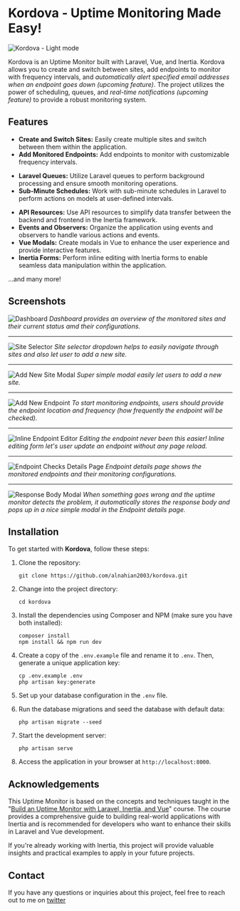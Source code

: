 # Kordova - Uptime Monitoring Made Easy!

![Kordova - Light mode](screenshots/lightmode.png)

Kordova is an Uptime Monitor built with Laravel, Vue, and Inertia. Kordova allows you to create and switch between sites, add endpoints to monitor with frequency intervals, and _automatically alert specified email addresses when an endpoint goes down (upcoming feature)_. The project utilizes the power of scheduling, queues, and _real-time notifications (upcoming feature)_ to provide a robust monitoring system.

## Features

-   **Create and Switch Sites:** Easily create multiple sites and switch between them within the application.
-   **Add Monitored Endpoints:** Add endpoints to monitor with customizable frequency intervals.
<!-- -   **Automated Email Alerts:** Receive automatic email alerts when a monitored endpoint goes down. -->
-   **Laravel Queues:** Utilize Laravel queues to perform background processing and ensure smooth monitoring operations.
-   **Sub-Minute Schedules:** Work with sub-minute schedules in Laravel to perform actions on models at user-defined intervals.
<!-- -   **Channel Notifications:** Send out channel notifications using Laravel to keep users updated about monitoring events. -->
-   **API Resources:** Use API resources to simplify data transfer between the backend and frontend in the Inertia framework.
-   **Events and Observers:** Organize the application using events and observers to handle various actions and events.
-   **Vue Modals:** Create modals in Vue to enhance the user experience and provide interactive features.
-   **Inertia Forms:** Perform inline editing with Inertia forms to enable seamless data manipulation within the application.

...and many more!

## Screenshots

![Dashboard](screenshots/dashboard.png)
_Dashboard provides an overview of the monitored sites and their current status amd their configurations._

---

![Site Selector](screenshots/siteSelector.png)
_Site selector dropdown helps to easily navigate through sites and also let user to add a new site._

---

![Add New Site Modal](screenshots/addSiteModal.png)
_Super simple modal easily let users to add a new site._

---

![Add New Endpoint](screenshots/addNewEndpoint.png)
_To start monitoring endpoints, users should provide the endpoint location and frequency (how frequently the endpoint will be checked)._

---

![Inline Endpoint Editor](screenshots/inlineEditor.png)
_Editing the endpoint never been this easier! Inline editing form let's user update an endpoint without any page reload._

---

![Endpoint Checks Details Page](screenshots/endpointDetails.png)
_Endpoint details page shows the monitored endpoints and their monitoring configurations._

---

![Response Body Modal](screenshots/responseBodyModal.png)
_When something goes wrong and the uptime monitor detects the problem, it automatically stores the response body and pops up in a nice simple modal in the Endpoint details page._

## Installation

To get started with **Kordova**, follow these steps:

1. Clone the repository:

    ```shell
    git clone https://github.com/alnahian2003/kordova.git
    ```

2. Change into the project directory:

    ```shell
    cd kordova
    ```

3. Install the dependencies using Composer and NPM (make sure you have both installed):

    ```shell
    composer install
    npm install && npm run dev
    ```

4. Create a copy of the `.env.example` file and rename it to `.env`. Then, generate a unique application key:

    ```shell
    cp .env.example .env
    php artisan key:generate
    ```

5. Set up your database configuration in the `.env` file.

6. Run the database migrations and seed the database with default data:

    ```shell
    php artisan migrate --seed
    ```

7. Start the development server:

    ```shell
    php artisan serve
    ```

8. Access the application in your browser at `http://localhost:8000`.

## Acknowledgements

This Uptime Monitor is based on the concepts and techniques taught in the "[Build an Uptime Monitor with Laravel, Inertia, and Vue](https://codecourse.com/courses/build-an-uptime-monitor-with-inertia)" course. The course provides a comprehensive guide to building real-world applications with Inertia and is recommended for developers who want to enhance their skills in Laravel and Vue development.

If you're already working with Inertia, this project will provide valuable insights and practical examples to apply in your future projects.

## Contact

If you have any questions or inquiries about this project, feel free to reach out to me on [twitter](https://twitter.com/alnahian2003)
